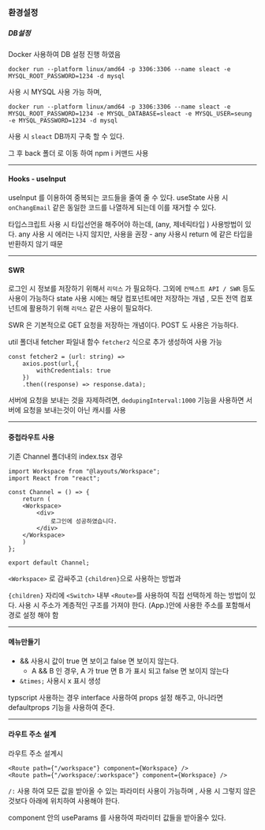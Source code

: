 ### 환경설정

##### DB설정

Docker 사용하여 DB 설정 진행 하였음

    docker run --platform linux/amd64 -p 3306:3306 --name sleact -e MYSQL_ROOT_PASSWORD=1234 -d mysql

사용 시 MYSQL 사용 가능 하며,

    docker run --platform linux/amd64 -p 3306:3306 --name sleact -e MYSQL_ROOT_PASSWORD=1234 -e MYSQL_DATABASE=sleact -e MYSQL_USER=seung -e MYSQL_PASSWORD=1234 -d mysql
 사용 시 `sleact` DB까지 구축 할 수 있다.

 그 후 back 폴더 로 이동 하여 npm i 커맨드 사용
 
---

#### Hooks - useInput

useInput 를 이용하여 중복되는 코드들을 줄여 줄 수 있다.
useState 사용 시 `onChangEmail` 같은 동일한 코드를 나열하게 되는데 이를 재거할 수 있다.

타입스크립트 사용 시 타입선언을 해주어야 하는데, (any, 제네릭타입 <T>) 사용방법이 있다.
any 사용 시 에러는 나지 않지만, <T>사용을 권장  - any 사용시 return 에 같은 타입을 반환하지 않기 때문 

---

#### SWR

로그인 시 정보를 저장하기 위해서 `리덕스` 가 필요하다.
그외에 `컨텍스트 API / SWR` 등도 사용이 가능하다
state 사용 시에는 해당 컴포넌트에만 저장하는 개념 , 모든 전역 컴포넌트에 활용하기 위해 `리덕스` 같은 사용이 필요하다.

SWR 은 기본적으로 GET 요청을 저장하는 개념이다.
POST 도 사용은 가능하다. 

util 폴더내 fetcher 파일내 함수 `fetcher2` 식으로 추가 생성하여 사용 가능

```
const fetcher2 = (url: string) => 
    axios.post(url,{
        withCredentials: true
    })
    .then((response) => response.data);
```

서버에 요청을 보내는 것을 자제하려면,
`dedupingInterval:1000` 기능을 사용하면 서버에 요청을 보내는것이 아닌 캐시를 사용

---

#### 중첩라우트 사용

기존 Channel 폴더내의 index.tsx 경우
```
import Workspace from "@layouts/Workspace";
import React from "react";

const Channel = () => {
    return (
    <Workspace>     
        <div>
            로그인에 성공하였습니다.
        </div>
    </Workspace>
    )
};

export default Channel;
```
`<Workspace>` 로 감싸주고 `{children}`으로 사용하는 방법과

`{children}` 자리에 `<Switch>` 내부 `<Route>`를 사용하여 직접 선택하게 하는 방법이 있다.
사용 시 주소가 계층적인 구조를 가져야 한다. (App.)안에 사용한 주소를 포함해서 경로 설정 해야 함

---

#### 메뉴만들기

-  && 사용시 값이 true 면 보이고 false 면 보이지 않는다.
    - A && B 인 경우, A 가 true 면 B 가 표시 되고 false 면 보이지 않는다
- `&times;` 사용시 x 표시 생성

typscript 사용하는 경우 interface 사용하여 props 설정 해주고, 아니라면 defaultprops 기능을 사용하여 준다.

---

#### 라우트 주소 설계

라우트 주소 설계시 
```
<Route path={"/workspace"} component={Workspace} />
<Route path={"/workspace/:workspace"} component={Workspace} />
```

`/:` 사용 하여 모든 값을 받아올 수 있는 파라미터 사용이 가능하며 , 사용 시 그렇지 않은것보다 아래에 위치하여 사용해야 한다.

component 안의 useParams 를 사용하여 파라미터 값들을 받아올수 있다.
